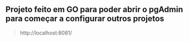 ## Projeto feito em GO para poder abrir o pgAdmin para começar a configurar outros projetos

> http://localhost:8081/
